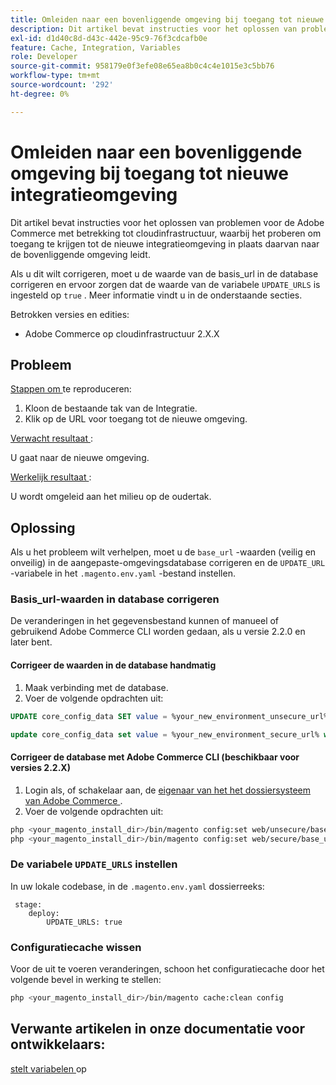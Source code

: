 ```yaml
---
title: Omleiden naar een bovenliggende omgeving bij toegang tot nieuwe integratieomgeving
description: Dit artikel bevat instructies voor het oplossen van problemen voor de Adobe Commerce met betrekking tot cloudinfrastructuur, waarbij het proberen om toegang te krijgen tot de nieuwe integratieomgeving in plaats daarvan naar de bovenliggende omgeving leidt.
exl-id: d1d40c8d-d43c-442e-95c9-76f3cdcafb0e
feature: Cache, Integration, Variables
role: Developer
source-git-commit: 958179e0f3efe08e65ea8b0c4c4e1015e3c5bb76
workflow-type: tm+mt
source-wordcount: '292'
ht-degree: 0%

---
```


# Omleiden naar een bovenliggende omgeving bij toegang tot nieuwe integratieomgeving

Dit artikel bevat instructies voor het oplossen van problemen voor de Adobe Commerce met betrekking tot cloudinfrastructuur, waarbij het proberen om toegang te krijgen tot de nieuwe integratieomgeving in plaats daarvan naar de bovenliggende omgeving leidt.

Als u dit wilt corrigeren, moet u de waarde van de basis\_url in de database corrigeren en ervoor zorgen dat de waarde van de variabele `UPDATE_URLS` is ingesteld op `true` . Meer informatie vindt u in de onderstaande secties.

Betrokken versies en edities:

* Adobe Commerce op cloudinfrastructuur 2.X.X

## Probleem

<u> Stappen om </u> te reproduceren:

1. Kloon de bestaande tak van de Integratie.
1. Klik op de URL voor toegang tot de nieuwe omgeving.

<u> Verwacht resultaat </u>:

U gaat naar de nieuwe omgeving.

<u> Werkelijk resultaat </u>:

U wordt omgeleid aan het milieu op de oudertak.

## Oplossing

Als u het probleem wilt verhelpen, moet u de `base_url` -waarden (veilig en onveilig) in de aangepaste-omgevingsdatabase corrigeren en de `UPDATE_URL` -variabele in het `.magento.env.yaml` -bestand instellen.

### Basis\_url-waarden in database corrigeren

De veranderingen in het gegevensbestand kunnen of manueel of gebruikend Adobe Commerce CLI worden gedaan, als u versie 2.2.0 en later bent.

#### Corrigeer de waarden in de database handmatig

1. Maak verbinding met de database.
1. Voer de volgende opdrachten uit:

```sql
UPDATE core_config_data SET value = %your_new_environment_unsecure_url% WHERE path="web/unsecure/base_url"
```

```sql
update core_config_data set value = %your_new_environment_secure_url% where path="web/secure/base_url"
```

#### Corrigeer de database met Adobe Commerce CLI (beschikbaar voor versies 2.2.X)

1. Login als, of schakelaar aan, de [ eigenaar van het het dossiersysteem van Adobe Commerce ](https://experienceleague.adobe.com/docs/commerce-operations/installation-guide/prerequisites/web-server/apache.html?lang=nl-NL).
1. Voer de volgende opdrachten uit:

```bash
php <your_magento_install_dir>/bin/magento config:set web/unsecure/base_url http://example.com
php <your_magento_install_dir>/bin/magento config:set web/secure/base_url https://example.com
```

### De variabele `UPDATE_URLS` instellen

In uw lokale codebase, in de `.magento.env.yaml` dossierreeks:

```
 stage:
    deploy:
        UPDATE_URLS: true
```

### Configuratiecache wissen

Voor de uit te voeren veranderingen, schoon het configuratiecache door het volgende bevel in werking te stellen:

```bash
php <your_magento_install_dir>/bin/magento cache:clean config
```

## Verwante artikelen in onze documentatie voor ontwikkelaars:

[ stelt variabelen ](https://experienceleague.adobe.com/docs/commerce-cloud-service/user-guide/configure/env/stage/variables-deploy.html?lang=nl-NL) op
